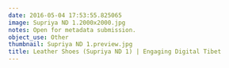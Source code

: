 ```yaml
---
date: 2016-05-04 17:53:55.825065
image: Supriya ND 1.2000x2000.jpg
notes: Open for metadata submission.
object_use: Other
thumbnail: Supriya ND 1.preview.jpg
title: Leather Shoes (Supriya ND 1) | Engaging Digital Tibet
---
```


